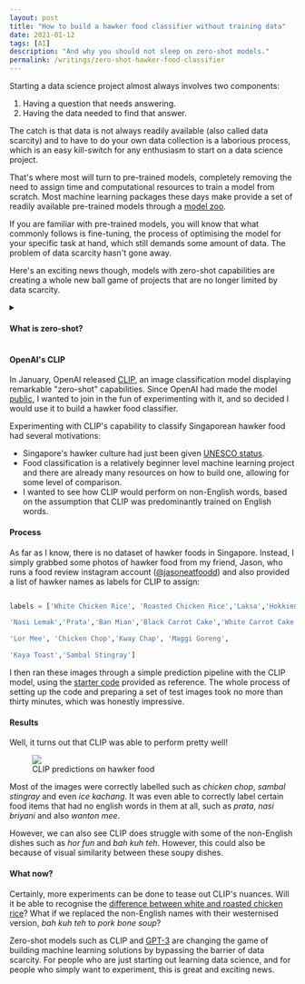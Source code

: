 ```yaml
---
layout: post
title: "How to build a hawker food classifier without training data"
date: 2021-01-12
tags: [AI]
description: "And why you should not sleep on zero-shot models."
permalink: /writings/zero-shot-hawker-food-classifier
---
```


Starting a data science project almost always involves two components:

1. Having a question that needs answering.
2. Having the data needed to find that answer.

The catch is that data is not always readily available (also called data scarcity) and to have to do your own data collection is a laborious process, which is an easy kill-switch for any enthusiasm to start on a data science project.

That's where most will turn to pre-trained models, completely removing the need to assign time and computational resources to train a model from scratch. Most machine learning packages these days make provide a set of readily available pre-trained models through a [model zoo](http://pytorch.org/serve/model_zoo.html).

If you are familiar with pre-trained models, you will know that what commonly follows is fine-tuning, the process of optimising the model for your specific task at hand, which still demands some amount of data. The problem of data scarcity hasn't gone away.

Here's an exciting news though, models with zero-shot capabilities are creating a whole new ball game of projects that are no longer limited by data scarcity.

<details>
 <summary>
        <h4>What is zero-shot?</h4>
    </summary>
 <p><b>Zero-shot</b> refers the capability of machine learning models to perform unseen tasks, in other words, to do things the model was not explicitly trained to do. A model's zero-shot capability is therefore also related to a model's robustness and ability to generalise.</p>
</details>

#### OpenAI's CLIP

In January, OpenAI released [CLIP](https://openai.com/blog/clip/), an image classification model displaying remarkable "zero-shot" capabilities. Since OpenAI had made the model [public](https://github.com/openai/CLIP), I wanted to join in the fun of  experimenting with it, and so decided I would use it to build a hawker food classifier.

Experimenting with CLIP's capability to classify Singaporean hawker food had several motivations:

- Singapore's hawker culture had just been given [UNESCO status](https://www.reuters.com/article/us-singapore-food-unesco-idUSKBN28R097).
- Food classification is a relatively beginner level machine learning project and there are already many resources on how to build one, allowing for some level of comparison.
- I wanted to see how CLIP would perform on non-English words, based on the assumption that CLIP was predominantly trained on English words.

#### Process

As far as I know, there is no dataset of hawker foods in Singapore. Instead, I simply grabbed some photos of hawker food from my friend, Jason, who runs a food review instagram account ([@jasoneatfoodd](https://www.instagram.com/jasoneatfoodd/)) and also provided a list of hawker names as labels for CLIP to assign:

```python

labels = ['White Chicken Rice', 'Roasted Chicken Rice','Laksa','Hokkien Mee',

'Nasi Lemak','Prata','Ban Mian','Black Carrot Cake','White Carrot Cake',

'Lor Mee', 'Chicken Chop','Kway Chap', 'Maggi Goreng',

'Kaya Toast','Sambal Stingray']

```

I then ran these images through a simple prediction pipeline with the CLIP model, using the [starter code](https://colab.research.google.com/github/openai/clip/blob/master/notebooks/Interacting_with_CLIP.ipynb) provided as reference. The whole process of setting up the code and preparing a set of test images took no more than thirty minutes, which was honestly impressive.

#### Results

Well, it turns out that CLIP was able to perform pretty well!

<figure>
    <img src="../assets/posts/2021-05-27-zero-shot-hawker-food-classifier/clip-hawker.png"/>
    <figcaption>CLIP predictions on hawker food</figcaption>
</figure>

Most of the images were correctly labelled such as *chicken chop*, *sambal stingray* and even *ice kachang*. It was even able to correctly label certain food items that had no english words in them at all, such as *prata*, *nasi briyani* and also *wanton mee*.

However, we can also see CLIP does struggle with some of the non-English dishes such as *hor fun* and *bah kuh teh*. However, this could also be because of visual similarity between these soupy dishes.

#### What now?

Certainly, more experiments can be done to tease out CLIP's nuances. Will it be able to recognise the [difference between white and roasted chicken rice](https://blog.usejournal.com/i-made-a-machine-learning-chicken-rice-classifier-in-4-hours-to-tell-me-what-type-of-chicken-rice-e9b1af4aa069)? What if we replaced the non-English names with their westernised version, *bah kuh teh* to *pork bone soup*?

Zero-shot models such as CLIP and [GPT-3](https://openai.com/blog/gpt-3-apps/) are changing the game of building machine learning solutions by bypassing the barrier of data scarcity. For people who are just starting out learning data science, and for people who simply want to experiment, this is great and exciting news.
